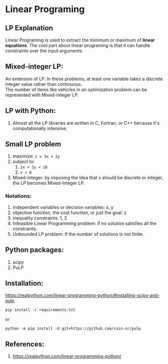 # Linear Programing

## LP Explanation
Linear Programing is used to extract the minimum or maximum of **linear equations**. 
The cool part about linear programing is that it can handle constraints over the input arguments. 

## Mixed-integer LP: 
An extension of LP. In these problems, at least one variable takes a discrete integer value rather than continuous.
<br/>
The number of items like vehicles in an optimization problem can be represented with Mixed-integer LP.

## LP with Python:
1) Almost all the LP libraries are written in C, Fortran, or C++ because it's computationally intensive.

## Small LP problem
1) maximize: `z = 3x + 2y`
2) subject to: 
   1) `2x + 2y < 10`
   2) `x > 0`
3) Mixed-Integer: by imposing the idea that x should be discrete or integer, the LP becomes Mixed-Integer LP. 

### Notations:
1) independent variables or decision variables: x, y
2) objective function, the cost function, or just the goal: z
3) inequality constraints: 1, 2
4) Infeasible Linear Programming problem: if no solution satisfies all the constraints.
5) Unbounded LP problem: If the number of solutions is not finite.

## Python packages:
1) scipy
2) PuLP

## Installation:
https://realpython.com/linear-programming-python/#installing-scipy-and-pulp

```commandline
pip install -r requirements.txt
```
or
```commandline
python -m pip install -U git+https://github.com/coin-or/pulp
```
## References:
1) https://realpython.com/linear-programming-python/

